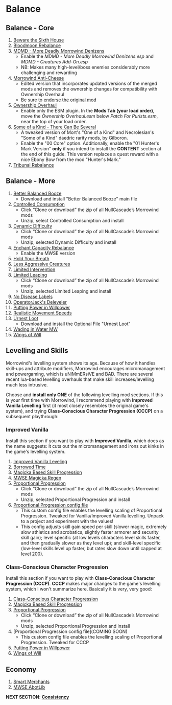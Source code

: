 # Balance

## Balance - Core
1. [Beware the Sixth House](https://www.nexusmods.com/morrowind/mods/46036?)
1. [Bloodmoon Rebalance](https://www.nexusmods.com/morrowind/mods/45714?)
1. [MDMD - More Deadly Morrowind Denizens](https://www.nexusmods.com/morrowind/mods/48745)
	- Enable the *MDMD - More Deadly Morrowind Denizens.esp* and *MDMD - Creatures Add-On.esp*
	- NB: Makes many high-level/boss enemies considerably more challenging and rewarding
1. [Morrowind Anti-Cheese](https://mega.nz/file/T5REhSRR#ovyKXC-0H9Z9Sa2c9Apw3FBe-8maOYs4rZPSph5u638)
	- Edited version that incorporates updated versions of the merged mods and removes the ownership changes for compatibility with Ownership Overhaul	
	- Be sure to [endorse the original mod](https://www.nexusmods.com/morrowind/mods/47305?)
1. [Ownership Overhaul](https://www.nexusmods.com/morrowind/mods/48051?)
	- Enable only the ESM plugin. In the **Mods Tab (your load order)**, move the *Ownership Overhaul.esm* below *Patch For Purists.esm*, near the top of your load order.
1. [Some of a Kind - There Can Be Several](https://mega.nz/file/nghzkaTb#eTPvgPDimlIauXtrsbeK9T7qPnr8RW3Znl5dlz75aw8)
	- A tweaked version of Mort's "One of a Kind" and Necrolesian's "Some of a Kind" daedric rarity mods, by Gilboron.
	- Enable the "00 Core" option. Additionally, enable the "01 Hunter's Mark Version" **only** if you intend to install the **CONTENT** section at the end of this guide. This version replaces a quest reward with a nice Ebony Bow from the mod "Hunter's Mark."
1. [Tribunal Rebalance](https://www.nexusmods.com/morrowind/mods/45713?)

## Balance - More
1. [Better Balanced Booze](https://www.nexusmods.com/morrowind/mods/45844?)
	- Download and install "Better Balanced Booze" main file
1. [Controlled Consumption](https://github.com/NullCascade/morrowind-mods)
	- Click “Clone or download” the zip of all NullCascade’s Morrowind mods
	- Unzip, select Controlled Consumption and install
1. [Dynamic Difficulty](https://github.com/NullCascade/morrowind-mods)
	- Click “Clone or download” the zip of all NullCascade’s Morrowind mods
	- Unzip, selected Dynamic Difficulty and install
1. [Enchant Capacity Rebalance](https://www.nexusmods.com/morrowind/mods/48742?)
	- Enable the MWSE version
1. [Hold Your Breath](https://www.nexusmods.com/morrowind/mods/48872)	
1. [Less Aggressive Creatures](https://www.nexusmods.com/morrowind/mods/48292?)
1. [Limited Intervention](https://www.nexusmods.com/morrowind/mods/46687?)	
1. [Limited Leaping](https://github.com/NullCascade/morrowind-mods)
	- Click “Clone or download” the zip of all NullCascade’s Morrowind mods
	- Unzip, selected Limited Leaping and install
1. [No Disease Labels](https://www.nexusmods.com/morrowind/mods/48295?)
1. [OperatorJack's Deleveler](https://www.nexusmods.com/morrowind/mods/47897?)
1. [Putting Power in Willpower](https://www.nexusmods.com/morrowind/mods/45742?)
1. [Realistic Movement Speeds](https://www.nexusmods.com/morrowind/mods/46248?)
1. [Urnest Loot](https://www.nexusmods.com/morrowind/mods/45616?)
	- Download and install the Optional File "Urnest Loot"	
1. [Wading in Water MW](https://www.nexusmods.com/morrowind/mods/48783?)
1. [Wings of Will](https://www.nexusmods.com/morrowind/mods/46626?)

## Levelling and Skills
Morrowind's levelling system shows its age. Because of how it handles skill-ups and attribute modifiers, Morrowind encourages micromanagement and powergaming, which is uNiMmERsiVE and BAD. There are several recent lua-based levelling overhauls that make skill increases/levelling much less intrusive.

Choose and **install only ONE** of the following levelling mod sections. If this is your first time with Morrowind, I recommend playing with **Improved Vanilla Levelling** first (it most closely resembles the original game's system), and trying **Class-Conscious Character Progression (CCCP)** on a subsequent playthrough:

### Improved Vanilla 
Install this section if you want to play with **Improved Vanilla**, which does as the name suggests: it cuts out the micromanagement and irons out kinks in the game's levelling system.
1. [Improved Vanilla Leveling](https://www.nexusmods.com/morrowind/mods/48065?)
1. [Borrowed Time](https://www.nexusmods.com/morrowind/mods/48971)
1. [Magicka Based Skill Progression](https://www.nexusmods.com/morrowind/mods/48330?)
1. [MWSE Magicka Regen](https://www.nexusmods.com/morrowind/mods/48129?)
1. [Proportional Progression](https://github.com/NullCascade/morrowind-mods)
	- Click “Clone or download” the zip of all NullCascade’s Morrowind mods
	- Unzip, selected Proportional Progression and install
1. [Proportional Progression config file](https://mega.nz/file/H55hCTJK#tCCEBsid81bSK2-mS8WfT5NB1KKRnctvhp_idfNBgc8)
	- This custom config file enables the levelling scaling of Proportional Progression. Tweaked for Vanilla/Improved Vanilla levelling. Unpack to a project and experiment with the values!
	- This config adjusts skill gain speed per skill (slower magic, extremely slow athletics and acrobatics, slightly faster armorer and security skill gain); level specific (at low levels characters level skills faster, and then gradually slower as they level up); and skill-level specific (low-level skills level up faster, but rates slow down until capped at level 200).

### Class-Conscious Character Progression
Install this section if you want to play with **Class-Conscious Character Progression (CCCP)**. **CCCP** makes major changes to the game's levelling system, which I won't summarize here. Basically it is very, very good:
1. [Class-Conscious Character Progression](https://www.nexusmods.com/morrowind/mods/48110?)
1. [Magicka Based Skill Progression](https://www.nexusmods.com/morrowind/mods/48330?)
1. [Proportional Progression](https://github.com/NullCascade/morrowind-mods)
	- Click “Clone or download” the zip of all NullCascade’s Morrowind mods
	- Unzip, selected Proportional Progression and install
1. [Proportional Progression config file](COMING SOON)
	- This custom config file enables the levelling scaling of Proportional Progression. Tweaked for CCCP
1. [Putting Power in Willpower](https://www.nexusmods.com/morrowind/mods/45742?)
1. [Wings of Will](https://www.nexusmods.com/morrowind/mods/46626?)

## Economy
1. [Smart Merchants](https://www.nexusmods.com/morrowind/mods/47787?)
1. [MWSE AbotLib](https://www.nexusmods.com/morrowind/mods/47717?)


**NEXT SECTION**:
[**Consistency**](https://github.com/doublemoulinet/Morrowind-Modular-Mod-Guide/blob/master/CONSISTENCY.md)